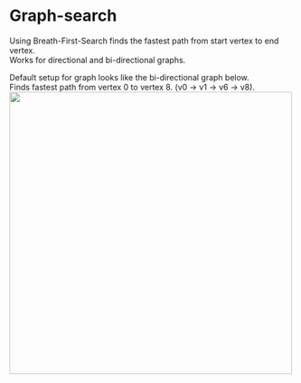 # Graph-search

Using Breath-First-Search finds the fastest path from start vertex to end vertex.  
Works for directional and bi-directional graphs.

Default setup for graph looks like the bi-directional graph below.  
Finds fastest path from vertex 0 to vertex 8. (v0 -> v1 -> v6 -> v8).
<img src="https://user-images.githubusercontent.com/49128709/153240876-7beefd87-28b6-4863-9045-3a483d1b80ad.png" width="500">
